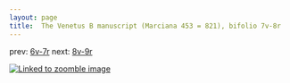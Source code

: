 ```yaml
---
layout: page
title:  The Venetus B manuscript (Marciana 453 = 821), bifolio 7v-8r
---
```


prev: [6v-7r](../6v-7r/) next: [8v-9r](../8v-9r/)



[![Linked to zoomble image](http://www.homermultitext.org/iipsrv?IIIF=/project/homer/pyramidal/deepzoom/hmt/vbbifolio/v1/vb_7v_8r.tif/full/2000,/0/default.jpg)](http://www.homermultitext.org/ict2/?urn=urn:cite2:hmt:vbbifolio.v1:vb_7v_8r)

